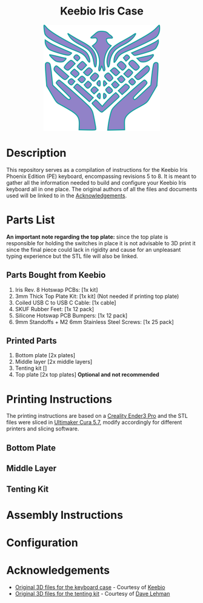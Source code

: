 <div align="center">

# Keebio Iris Case

<img alt="Keebio Iris Case Logo" height="280" src="/assets/keebio-iris-case-logo.png" />
</div>

# Description

This repository serves as a compilation of instructions for the Keebio Iris Phoenix Edition (PE) keyboard, encompassing revisions 5 to 8. It is meant to gather all the information needed to build and configure your Keebio Iris keyboard all in one place. The original authors of all the files and documents used will be linked to in the [Acknowledgements](#Acknowledgements).

# Parts List

**An important note regarding the top plate:** since the top plate is responsible for holding the switches in place it is not advisable to 3D print it since the final piece could lack in rigidity and cause for an unpleasant typing experience but the STL file will also be linked.

## Parts Bought from Keebio
1. Iris Rev. 8 Hotswap PCBs: [1x kit]
2. 3mm Thick Top Plate Kit: [1x kit] (Not needed if printing top plate)
3. Coiled USB C to USB C Cable: [1x cable]
4. SKUF Rubber Feet: [1x 12 pack]
5. Silicone Hotswap PCB Bumpers: [1x 12 pack]
6. 9mm Standoffs + M2 6mm Stainless Steel Screws: [1x 25 pack]

## Printed Parts
1. Bottom plate [2x plates]
2. Middle layer [2x middle layers]
3. Tenting kit []
4. Top plate [2x top plates] **Optional and not recommended**

# Printing Instructions

The printing instructions are based on a [Creality Ender3 Pro](https://www.creality.com/products/ender-3-pro-3d-printer) and the STL files were sliced in [Ultimaker Cura 5.7](https://ultimaker.com/software/ultimaker-cura/), modify accordingly for different printers and slicing software.

## Bottom Plate

## Middle Layer

## Tenting Kit

# Assembly Instructions

# Configuration

# Acknowledgements

- [Original 3D files for the keyboard case](https://github.com/keebio/iris-case) - Courtesy of [Keebio](https://keeb.io)
- [Original 3D files for the tenting kit](https://www.thingiverse.com/thing:5259983) - Courtesy of [Dave Lehman](https://www.thingiverse.com/davelehman)
